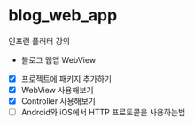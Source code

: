 # blog_web_app

인프런 플러터 강의
 - 블로그 웹앱 WebView

 - [x] 프로젝트에 패키지 추가하기
 - [x] WebView 사용해보기
 - [x] Controller 사용해보기
 - [ ] Android와 iOS에서 HTTP 프로토콜을 사용하는법